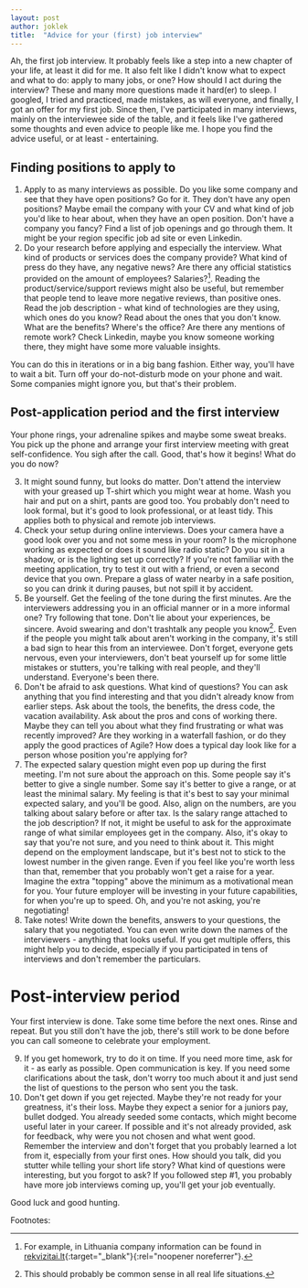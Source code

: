 ```yaml
---
layout: post
author: joklek
title:  "Advice for your (first) job interview"
---
```


Ah, the first job interview. It probably feels like a step into a new chapter of your life, at least it did for me. It also felt like I didn't know what to expect and what to do: apply to many jobs, or one? How should I act during the interview? These and many more questions made it hard(er) to sleep. I googled, I tried and practiced, made mistakes, as will everyone, and finally, I got an offer for my first job. Since then, I've participated in many interviews, mainly on the interviewee side of the table, and it feels like I've gathered some thoughts and even advice to people like me. I hope you find the advice useful, or at least - entertaining.

## Finding positions to apply to
1. Apply to as many interviews as possible. Do you like some company and see that they have open positions? Go for it. They don't have any open positions? Maybe email the company with your CV and what kind of job you'd like to hear about, when they have an open position. Don't have a company you fancy? Find a list of job openings and go through them. It might be your region specific job ad site or even Linkedin.
2. Do your research before applying and especially the interview. What kind of products or services does the company provide? What kind of press do they have, any negative news? Are there any official statistics provided on the amount of employees? Salaries?[^1]. Reading the product/service/support reviews might also be useful, but remember that people tend to leave more negative reviews, than positive ones. Read the job description - what kind of technologies are they using, which ones do you know? Read about the ones that you don't know. What are the benefits? Where's the office? Are there any mentions of remote work? Check Linkedin, maybe you know someone working there, they might have some more valuable insights.

You can do this in iterations or in a big bang fashion. Either way, you'll have to wait a bit. Turn off your do-not-disturb mode on your phone and wait. Some companies might ignore you, but that's their problem.
## Post-application period and the first interview
Your phone rings, your adrenaline spikes and maybe some sweat breaks. You pick up the phone and arrange your first interview meeting with great self-confidence. You sigh after the call. Good, that's how it begins! What do you do now? 

3. It might sound funny, but looks do matter. Don't attend the interview with your greased up T-shirt which you might wear at home. Wash you hair and put on a shirt, pants are good too. You probably don't need to look formal, but it's good to look professional, or at least tidy. This applies both to physical and remote job interviews.
4. Check your setup during online interviews. Does your camera have a good look over you and not some mess in your room? Is the microphone working as expected or does it sound like radio static? Do you sit in a shadow, or is the lighting set up correctly? If you're not familiar with the meeting application, try to test it out with a friend, or even a second device that you own. Prepare a glass of water nearby in a safe position, so you can drink it during pauses, but not spill it by accident.
5. Be yourself. Get the feeling of the tone during the first minutes. Are the interviewers addressing you in an official manner or in a more informal one? Try following that tone. Don't lie about your experiences, be sincere. Avoid swearing and don't trashtalk any people you know[^2]. Even if the people you might talk about aren't working in the company, it's still a bad sign to hear this from an interviewee. Don't forget, everyone gets nervous, even your interviewers, don't beat yourself up for some little mistakes or stutters, you're talking with real people, and they'll understand. Everyone's been there.
6. Don't be afraid to ask questions. What kind of questions? You can ask anything that you find interesting and that you didn't already know from earlier steps. Ask about the tools, the benefits, the dress code, the vacation availability. Ask about the pros and cons of working there. Maybe they can tell you about what they find frustrating or what was recently improved? Are they working in a waterfall fashion, or do they apply the good practices of Agile? How does a typical day look like for a person whose position you're applying for?
7. The expected salary question might  even pop up during the first meeting. I'm not sure about the approach on this. Some people say it's better to give a single number. Some say it's better to give a range, or at least the minimal salary. My feeling is that it's best to say your minimal expected salary, and you'll be good. Also, align on the numbers, are you talking about salary before or after tax. Is the salary range attached to the job description? If not, it might be useful to ask for the approximate range of what similar employees get in the company. Also, it's okay to say that you're not sure, and you need to think about it. This might depend on the employment landscape, but it's best not to stick to the lowest number in the given range. Even if you feel like you're worth less than that, remember that you probably won't get a raise for a year. Imagine the extra "topping" above the minimum as a motivational mean for you. Your future employer will be investing in your future capabilities, for when you're up to speed. Oh, and you're not asking, you're negotiating!
8. Take notes! Write down the benefits, answers to your questions, the salary that you negotiated. You can even write down the names of the interviewers - anything that looks useful. If you get multiple offers, this might help you to decide, especially if you participated in tens of interviews and don't remember the particulars.

# Post-interview period
Your first interview is done. Take some time before the next ones. Rinse and repeat. But you still don't have the job, there's still work to be done before you can call someone to celebrate your employment.

9. If you get homework, try to do it on time. If you need more time, ask for it - as early as possible. Open communication is key. If you need some clarifications about the task, don't worry too much about it and just send the list of questions to the person who sent you the task.
10. Don't get down if you get rejected. Maybe they're not ready for your greatness, it's their loss. Maybe they expect a senior for a juniors pay, bullet dodged. You already seeded some contacts, which might become useful later in your career. If possible and it's not already provided, ask for feedback, why were you not chosen and what went good. Remember the interview and don't forget that you probably learned a lot from it, especially from your first ones. How should you talk, did you stutter while telling your short life story? What kind of questions were interesting, but you forgot to ask? If you followed step #1, you probably have more job interviews coming up, you'll get your job eventually.

Good luck and good hunting.

Footnotes:

[^1]: For example, in Lithuania company information can be found in [rekvizitai.lt](https://rekvizitai.lt){:target="_blank"}{:rel="noopener noreferrer"}.

[^2]: This should probably be common sense in all real life situations.


